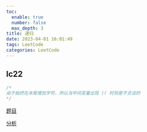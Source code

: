```yaml
---
toc:
  enable: true
  number: false
  max_depth: 3
title: 递归
date: 2023-04-01 16:01:49
tags: LeetCode
categories: LeetCode
---
```


## lc22

```cpp
/*
由于始终在末尾增加字符，所以当中间变量出现 )( 时则是不合法的
*/
```

[题目](https://leetcode.com/problems/generate-parentheses/)

[分析](https://www.bilibili.com/video/BV1hb411i7t7?from=search&seid=11147594321615163316)